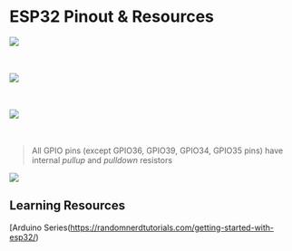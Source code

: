 # ESP32 Pinout & Resources

![](https://arduino-projekte.info/wp-content/uploads/2017/07/lolin32_pinout.png)
<br>
<br>
<br>

![](https://www.pangodream.es/wp-content/uploads/2019/05/esp32-pinout-chip-ESP-WROOM-32.png)
<br>
<br>
<br>

![](https://github.com/thehookup/ESP32_Ceiling_Light/blob/master/GPIO_Limitations_ESP32_NodeMCU.jpg)
<br>
<br>
<br>

> All GPIO pins (except GPIO36, GPIO39, GPIO34, GPIO35 pins) have internal _pullup_ and _pulldown_ resistors

![](https://github.com/thehookup/ESP32_Ceiling_Light/blob/master/PinModes_ESP32_NodeMCU.jpg)

## Learning Resources
[Arduino Series(https://randomnerdtutorials.com/getting-started-with-esp32/)
